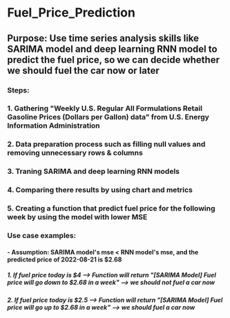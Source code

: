 # Fuel_Price_Prediction

## Purpose: Use time series analysis skills like SARIMA model and deep learning RNN model to predict the fuel price, so we can decide whether we should fuel the car now or later 

### Steps:
### 1. Gathering "Weekly U.S. Regular All Formulations Retail Gasoline Prices  (Dollars per Gallon) data" from U.S. Energy Information Administration
### 2. Data preparation process such as filling null values and removing unnecessary rows & columns
### 3. Traning SARIMA and deep learning RNN models
### 4. Comparing there results by using chart and metrics
### 5. Creating a function that predict fuel price for the following week by using the model with lower MSE
### Use case examples:
#### - Assumption: SARIMA model's mse < RNN model's mse, and the predicted price of 2022-08-21 is $2.68
#####   1. If fuel price today is $4 --> Function will return "[SARIMA Model] Fuel price will go down to $2.68 in a week" --> we should not fuel a car now
#####   2. If fuel price today is $2.5 --> Function will return "[SARIMA Model] Fuel price will go up to $2.68 in a week" --> we should fuel a car now
